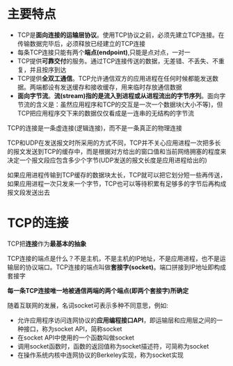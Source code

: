# 主要特点

* TCP是**面向连接的运输层协议**。使用TCP协议之前，必须先建立TCP连接。在传输数据完毕后，必须释放已经建立的TCP连接
* 每条TCP连接只能有两个**端点(endpoint)**,只能是点对点，一对一
* TCP提供**可靠交付**的服务。通过TCP连接传送的数据，无差错、不丢失、不重复，并且按序到达
* TCP提供**全双工通信**。TCP允许通信双方的应用进程在任何时候都能发送数据。两端都设有发送缓存和接收缓存，用来临时存放通信数据
* **面向字节流**。**流(stream)指的是流入到进程或从进程流出的字节序列**。面向字节流的含义是：虽然应用程序和TCP的交互是一次一个数据块(大小不等)，但TCP把应用程序交下来的数据仅仅看成是一连串的无结构的字节流

TCP的连接是一条虚连接(逻辑连接)，而不是一条真正的物理连接

TCP和UDP在发送报文时所采用的方式不同，TCP并不关心应用进程一次把多长的报文发送到TCP的缓存中，而是根据对方给出的窗口值和当前网络拥塞的程度来决定一个报文段应包含多少个字节(UDP发送的报文长度是应用进程给出的)

如果应用进程传输到TCP缓存的数据块太长，TCP就可以把它划分短一些再传送，如果应用进程一次只发来一个字节，TCP也可以等待积累有足够多的字节后再构成报文段发送出去

# TCP的连接

TCP把**连接**作为**最基本的抽象**

TCP连接的端点是什么？不是主机，不是主机的IP地址，不是应用进程，也不是运输层的协议端口。TCP连接的端点叫做**套接字(socket)**。端口拼接到IP地址即构成套接字

**每一条TCP连接唯一地被通信两端的两个端点(即两个套接字)所确定**

随着互联网的发展，名词socket可表示多种不同意思，例如:

- 允许应用程序访问连网协议的**应用编程接口API**，即运输层和应用层之间的一种接口，称为socket API，简称socket
- 在socket API中使用的一个函数叫做socket
- 调用socket函数时，函数的返回值称为socket描述符，可简称为socket
- 在操作系统内核中连网协议的Berkeley实现，称为socket实现


